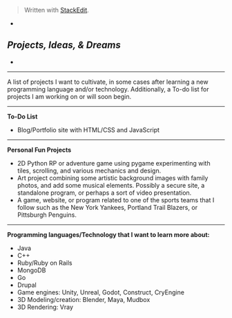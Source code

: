 
> Written with [StackEdit](https://stackedit.io/).

*

***Projects, Ideas, & Dreams***
-----------------------------

*


----------
A list of projects I want to cultivate, in some cases after learning a new programming language and/or technology.
Additionally, a To-do list for projects I am working on or will soon begin.


----------
**To-Do List**

 - Blog/Portfolio site with HTML/CSS and JavaScript


----------
**Personal Fun Projects**

 - 2D Python RP or adventure game using pygame experimenting with tiles, scrolling, and various mechanics and design.
 - Art project combining some artistic background images with family photos, and add some musical elements.  Possibly a secure site, a standalone program, or perhaps a sort of video presentation.
 - A game, website, or program related to one of the sports teams that I follow such as the New York Yankees, Portland Trail Blazers, or Pittsburgh Penguins.


----------
**Programming languages/Technology that I want to learn more about:**

 - Java
 - C++
 - Ruby/Ruby on Rails
 - MongoDB
 - Go
 - Drupal
 - Game engines:  Unity, Unreal, Godot, Construct, CryEngine
 - 3D Modeling/creation:  Blender, Maya, Mudbox
 - 3D Rendering:  Vray
